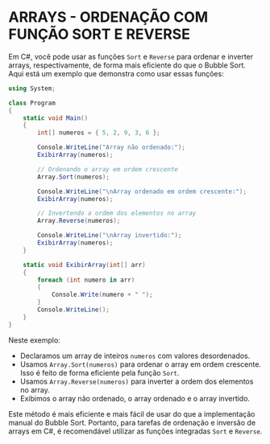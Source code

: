# ARRAYS - ORDENAÇÃO COM FUNÇÃO SORT E REVERSE
Em C#, você pode usar as funções `Sort` e `Reverse` para ordenar e inverter arrays, respectivamente, de forma mais eficiente do que o Bubble Sort. Aqui está um exemplo que demonstra como usar essas funções:

```csharp
using System;

class Program
{
    static void Main()
    {
        int[] numeros = { 5, 2, 9, 3, 6 };

        Console.WriteLine("Array não ordenado:");
        ExibirArray(numeros);

        // Ordenando o array em ordem crescente
        Array.Sort(numeros);

        Console.WriteLine("\nArray ordenado em ordem crescente:");
        ExibirArray(numeros);

        // Invertendo a ordem dos elementos no array
        Array.Reverse(numeros);

        Console.WriteLine("\nArray invertido:");
        ExibirArray(numeros);
    }

    static void ExibirArray(int[] arr)
    {
        foreach (int numero in arr)
        {
            Console.Write(numero + " ");
        }
        Console.WriteLine();
    }
}
```

Neste exemplo:

- Declaramos um array de inteiros `numeros` com valores desordenados.
- Usamos `Array.Sort(numeros)` para ordenar o array em ordem crescente. Isso é feito de forma eficiente pela função `Sort`.
- Usamos `Array.Reverse(numeros)` para inverter a ordem dos elementos no array.
- Exibimos o array não ordenado, o array ordenado e o array invertido.

Este método é mais eficiente e mais fácil de usar do que a implementação manual do Bubble Sort. Portanto, para tarefas de ordenação e inversão de arrays em C#, é recomendável utilizar as funções integradas `Sort` e `Reverse`.